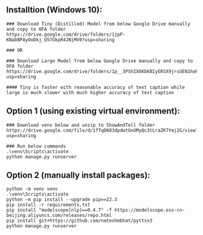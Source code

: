 
## Installtion (Windows 10):

    ### Download Tiny (Distilled) Model from below Google Drive manually and copy to OFA folder
    https://drive.google.com/drive/folders/1jpP-KNabBPAyOoDkj_U57GkpR4JBjMV0?usp=sharing

    ### OR 

    ### Download Large Model from below Google Drive manually and copy to OFA folder
    https://drive.google.com/drive/folders/1p__3PShIX6KbKBIyERSX9jrsUEN1hoR5?usp=sharing 

    #### Tiny is faster with reasonable accuracy of text caption while large is much slower with much higher accuracy of text caption

## Option 1 (using existing virtual environment): 

    ### Download venv below and unzip to ShowAndTell folder
    https://drive.google.com/file/d/1fTqD683dpdwtGnUMyQc3tLraZK7Ymj2G/view?usp=sharing

    ### Run below commands
    .\venv\Scripts\activate
    python manage.py runserver


## Option 2 (manually install packages): 
    python -m venv venv
    .\venv\Scripts\activate
    python -m pip install --upgrade pip==22.3
    pip install -r requirements.txt
    pip install "modelscope[nlp]==0.4.7" -f https://modelscope.oss-cn-beijing.aliyuncs.com/releases/repo.html
    pip install git+https://github.com/nateshmbhat/pyttsx3
    python manage.py runserver
